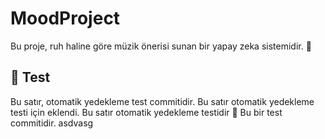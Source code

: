 # MoodProject
Bu proje, ruh haline göre müzik önerisi sunan bir yapay zeka sistemidir. 🎵

## 🧪 Test
Bu satır, otomatik yedekleme test commitidir.
Bu satır otomatik yedekleme testi için eklendi.
Bu satır otomatik yedekleme testidir 🚀
Bu bir test commitidir.
asdvasg
